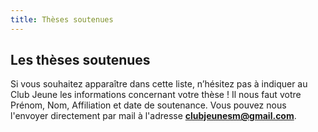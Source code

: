 ```yaml
---
title: Thèses soutenues
---
```


## Les thèses soutenues

Si vous souhaitez apparaître dans cette liste, n’hésitez pas à indiquer au Club Jeune les informations concernant votre thèse !
Il nous faut votre Prénom, Nom, Affiliation et date de soutenance. Vous pouvez nous l'envoyer directement par mail à l'adresse **clubjeunesm@gmail.com**.

